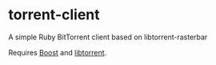 # torrent-client

A simple Ruby BitTorrent client based on libtorrent-rasterbar

Requires [Boost](https://boost.org) and [libtorrent](http://libtorrent.org).
